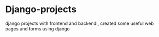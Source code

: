 # Django-projects
django projects with frontend and backend , created some useful web pages and forms using django
